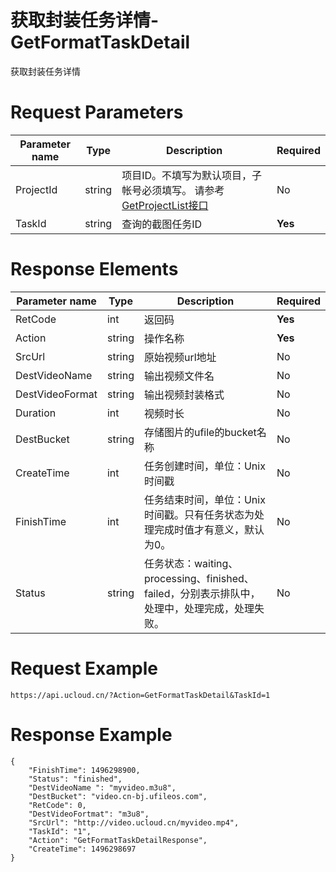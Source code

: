 # 获取封装任务详情-GetFormatTaskDetail

获取封装任务详情

# Request Parameters
|Parameter name|Type|Description|Required|
|---|---|---|---|
|ProjectId|string|项目ID。不填写为默认项目，子帐号必须填写。 请参考[GetProjectList接口](api/summary/get_project_list)|No|
|TaskId|string|查询的截图任务ID|**Yes**|

# Response Elements
|Parameter name|Type|Description|Required|
|---|---|---|---|
|RetCode|int|返回码|**Yes**|
|Action|string|操作名称|**Yes**|
|SrcUrl|string|原始视频url地址|No|
|DestVideoName|string|输出视频文件名|No|
|DestVideoFormat|string|输出视频封装格式|No|
|Duration|int|视频时长|No|
|DestBucket|string|存储图片的ufile的bucket名称|No|
|CreateTime|int|任务创建时间，单位：Unix时间戳|No|
|FinishTime|int|任务结束时间，单位：Unix时间戳。只有任务状态为处理完成时值才有意义，默认为0。|No|
|Status|string|任务状态：waiting、processing、finished、failed，分别表示排队中，处理中，处理完成，处理失败。|No|

# Request Example
```
https://api.ucloud.cn/?Action=GetFormatTaskDetail&TaskId=1
```

# Response Example
```
{
    "FinishTime": 1496298900, 
    "Status": "finished", 
    "DestVideoName ": "myvideo.m3u8", 
    "DestBucket": "video.cn-bj.ufileos.com", 
    "RetCode": 0, 
    "DestVideoFortmat": "m3u8", 
    "SrcUrl": "http://video.ucloud.cn/myvideo.mp4", 
    "TaskId": "1", 
    "Action": "GetFormatTaskDetailResponse", 
    "CreateTime": 1496298697
}
```

